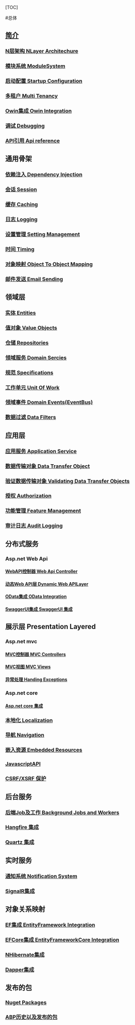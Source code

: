 [TOC]

#总体

## [简介](简介.md)

### [N层架构 NLayer Architechure](N层架构.md)

### [模块系统 ModuleSystem](模块化.md)

### [启动配置 Startup Configuration](启动配置.md)

### [多租户 Multi Tenancy](多租户.md)

### [Owin集成 Owin Integration](Owin集成.md)

### [调试 Debugging](调试.md)

### [API引用 Api reference](API引用.md)

## 通用骨架

### [依赖注入 Dependency Injection](依赖注入.md)

### [会话 Session](会话.md)

### [缓存 Caching](缓存.md)

### [日志 Logging](日志.md)

### [设置管理 Setting Management](设置管理.md)

### [时间 Timing](时间.md)

### [对象映射 Object To Object Mapping](对象映射.md)

### [邮件发送 Email Sending](邮件发送.md)

## 领域层

### [实体 Entities](实体对象.md)

### [值对象 Value Objects](值对象.md)

### [仓储 Repositories](仓储.md)

### [领域服务 Domain Sercies](领域服务.md)

### [规范 Specifications](规范.md)

### [工作单元 Unit Of Work](工作单元.md)

### [领域事件 Domain Events(EventBus)](领域事件.md)

### [数据过滤 Data Filters](数据过滤.md)

## 应用层

### [应用服务 Application Service](应用服务.md)

### [数据传输对象 Data Transfer Object](数据传输对象.md)

### [验证数据传输对象 Validating Data Transfer Objects](验证数据传输对象.md)

### [授权 Authorization](授权.md)

### [功能管理 Feature Management](功能管理.md)

### [审计日志 Audit Logging](审计日志.md)

## 分布式服务

### Asp.net Web Api

#### [WebAPI控制器 Web Api Controller](WebAPI控制器.md)

#### [动态Web API层 Dynamic Web APILayer](动态WebAPI层.md)

#### [OData集成 OData Integration](OData集成.md)

#### [SwaggerUI集成 SwaggerUI 集成](SwaggerUI集成.md)

## 展示层 Presentation Layered

### Asp.net mvc

#### [MVC控制器 MVC Controllers](MVC控制器.md)

#### [MVC视图 MVC Views](MVC视图.md)

#### [异常处理 Handing Exceptions](异常处理.md)

### Asp.net core

#### [Asp.net core 集成](Asp.netCore集成.md)

### [本地化 Localization](本地化.md)

### [导航 Navigation](导航.md)

### [嵌入资源 Embedded Resources](嵌入资源.md)

### [JavascriptAPI](JavaScriptAPI.md)

### [CSRF/XSRF 保护](CSRFXSRF保护.md)

## 后台服务

### [后端Job及工作 Background Jobs and Workers](后端Job及工作.md)

### [Hangfire 集成](Hangfire集成.md)

### [Quartz 集成](Quartz集成.md)

## 实时服务

### [通知系统 Notification System](通知系统.md)

### [SignalR集成](Signal集成.md)

## 对象关系映射

### [EF集成 EntityFramework Integration](EF集成.md)

### [EFCore集成 EntityFrameworkCore Integration](EFCore集成.md)

### [NHibernate集成](NHibernate集成.md)

### [Dapper集成](Dapper集成.md)

## 发布的包

### [Nuget Packages](NugetPackages.md)

### [ABP历史以及发布的包](https://github.com/aspnetboilerplate/aspnetboilerplate/releases)

